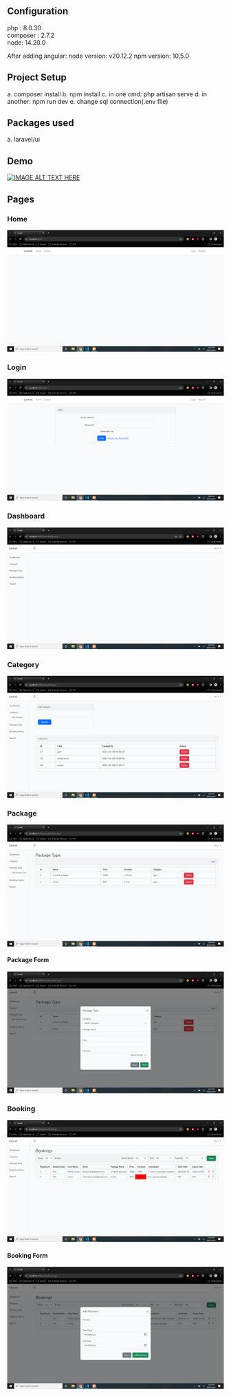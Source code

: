## Configuration
php : 8.0.30 <br/>
composer : 2.7.2 <br/>
node: 14.20.0

After adding angular:
node version: v20.12.2
npm version: 10.5.0

## Project Setup
a. composer install
b. npm install
c. in one cmd: php artisan serve
d. in another: npm run dev
e. change sql connection(.env file)

## Packages used
a. laravel/ui

## Demo

[![IMAGE ALT TEXT HERE](https://img.youtube.com/vi/pv94UZwjmZk/0.jpg)](https://www.youtube.com/watch?v=pv94UZwjmZk)

## Pages

### Home
![Image Name](images/home.png)

### Login
![Image Name](images/login.png)

### Dashboard
![Image Name](images/dashboard.png)

### Category
![Image Name](images/category.png)

### Package
![Image Name](images/package.png)

#### Package Form
![Image Name](images/package-form.png)

### Booking
![Image Name](images/booking.png)

#### Booking Form
![Image Name](images/booking-form.png)
